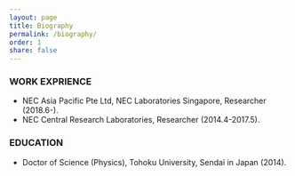 ```yaml
---
layout: page
title: Biography
permalink: /biography/
order: 1
share: false
---
```


### WORK EXPRIENCE
- NEC Asia Pacific Pte Ltd, NEC Laboratories Singapore, Researcher (2018.6-).
- NEC Central Research Laboratories, Researcher (2014.4-2017.5).

### EDUCATION
- Doctor of Science (Physics), Tohoku University, Sendai in Japan (2014).
